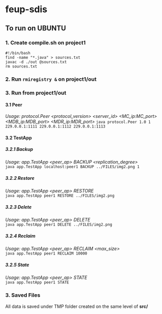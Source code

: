 # feup-sdis

## To run on UBUNTU

### 1. Create __compile.sh__ on project1
```
#!/bin/bash
find -name "*.java" > sources.txt
javac -d ./out @sources.txt
rm sources.txt
```
### 2. Run `rmiregistry &` on project1/out

### 3. Run from project1/out  

#### 3.1 Peer  
*Usage: protocol.Peer <protocol_version> <server_id> <MC_ip:MC_port> <MDB_ip:MDB_port> <MDR_ip:MDR_port>*
`java protocol.Peer 1.0 1 229.0.0.1:1111 229.0.0.1:1112 229.0.0.1:1113`  
    
#### 3.2 TestApp  
##### 3.2.1 Backup  
*Usage: app.TestApp <peer_ap> BACKUP <filepath> <replication_degree>*  
`java app.TestApp localhost:peer1 BACKUP ../FILES/img2.png 1`  
##### 3.2.2 Restore  
*Usage: app.TestApp <peer_ap> RESTORE <filepath>*  
`java app.TestApp peer1 RESTORE ../FILES/img2.png`  
##### 3.2.3 Delete  
*Usage: app.TestApp <peer_ap> DELETE <filepath>*  
`java app.TestApp peer1 DELETE ../FILES/img2.png`  
##### 3.2.4 Reclaim  
*Usage: app.TestApp <peer_ap> RECLAIM <max_size>*  
`java app.TestApp peer1 RECLAIM 10000`  
##### 3.2.5 State  
*Usage: app.TestApp <peer_ap> STATE*  
`java app.TestApp peer1 STATE`  

### 3. Saved Files
All data is saved under TMP folder created on the same level of **src/**
